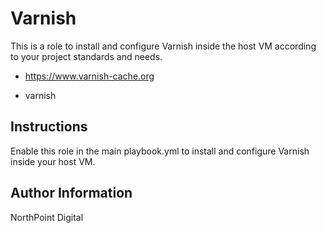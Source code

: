 # Varnish

This is a role to install and configure Varnish inside the host VM according to your project standards and needs.

* https://www.varnish-cache.org

* varnish

## Instructions

Enable this role in the main playbook.yml to install and configure Varnish inside your host VM.

## Author Information

NorthPoint Digital
